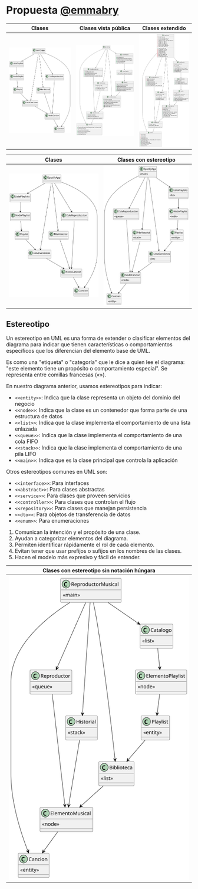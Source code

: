 # Propuesta [@emmabry](https://github.com/enmabry/24-25-EDA1/tree/feature/reto-004)

|Clases|Clases vista pública|Clases extendido|
|-|-|-|
|![](/images/UNEATLANTICO/eda1/bB/DdCBase.svg)|![](/images/UNEATLANTICO/eda1/bB/DdCExtendidoVistaPublica.svg)|![](/images/UNEATLANTICO/eda1/bB/DdCExtendido.svg)

|Clases|Clases con estereotipo|
|-|-|
|![](/images/UNEATLANTICO/eda1/bB/DdCBase.svg)|![](/images/UNEATLANTICO/eda1/bB/DdCBaseEstereotipado.svg)|

## Estereotipo

Un estereotipo en UML es una forma de extender o clasificar elementos del diagrama para indicar que tienen características o comportamientos específicos que los diferencian del elemento base de UML.

Es como una "etiqueta" o "categoría" que le dice a quien lee el diagrama: "este elemento tiene un propósito o comportamiento especial". Se representa entre comillas francesas («»).

En nuestro diagrama anterior, usamos estereotipos para indicar:

- `<<entity>>`: Indica que la clase representa un objeto del dominio del negocio
- `<<node>>`: Indica que la clase es un contenedor que forma parte de una estructura de datos
- `<<list>>`: Indica que la clase implementa el comportamiento de una lista enlazada
- `<<queue>>`: Indica que la clase implementa el comportamiento de una cola FIFO
- `<<stack>>`: Indica que la clase implementa el comportamiento de una pila LIFO
- `<<main>>`: Indica que es la clase principal que controla la aplicación

Otros estereotipos comunes en UML son:

- `<<interface>>`: Para interfaces
- `<<abstract>>`: Para clases abstractas
- `<<service>>`: Para clases que proveen servicios
- `<<controller>>`: Para clases que controlan el flujo
- `<<repository>>`: Para clases que manejan persistencia
- `<<dto>>`: Para objetos de transferencia de datos
- `<<enum>>`: Para enumeraciones

1. Comunican la intención y el propósito de una clase.
1. Ayudan a categorizar elementos del diagrama.
1. Permiten identificar rápidamente el rol de cada elemento.
1. Evitan tener que usar prefijos o sufijos en los nombres de las clases.
1. Hacen el modelo más expresivo y fácil de entender.

|Clases con estereotipo sin notación húngara|
|-|
|![](/images/UNEATLANTICO/eda1/bB/DdCBaseEstereotipadoSinHungara.svg)|